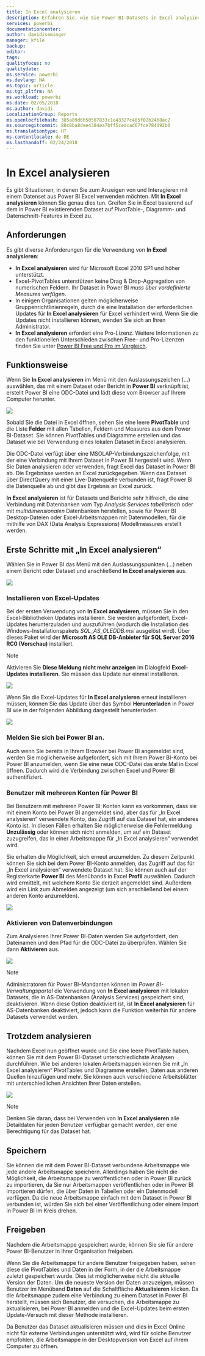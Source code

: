 ```yaml
---
title: In Excel analysieren
description: Erfahren Sie, wie Sie Power BI-Datasets in Excel analysieren.
services: powerbi
documentationcenter: 
author: davidiseminger
manager: kfile
backup: 
editor: 
tags: 
qualityfocus: no
qualitydate: 
ms.service: powerbi
ms.devlang: NA
ms.topic: article
ms.tgt_pltfrm: NA
ms.workload: powerbi
ms.date: 02/05/2018
ms.author: davidi
LocalizationGroup: Reports
ms.openlocfilehash: 385a89d6b50507833c1e43327c405f02b2468ac2
ms.sourcegitcommit: 88c8ba8dee4384ea7bff5cedcad67fce784d92b0
ms.translationtype: HT
ms.contentlocale: de-DE
ms.lasthandoff: 02/24/2018
---
```

# <a name="analyze-in-excel"></a>In Excel analysieren
Es gibt Situationen, in denen Sie zum Anzeigen von und Interagieren mit einem Datenset aus Power BI Excel verwenden möchten. Mit **In Excel analysieren** können Sie genau dies tun. Greifen Sie in Excel basierend auf dem in Power BI existierenden Dataset auf PivotTable-, Diagramm- und Datenschnitt-Features in Excel zu.

## <a name="requirements"></a>Anforderungen
Es gibt diverse Anforderungen für die Verwendung von **In Excel analysieren**:

* **In Excel analysieren** wird für Microsoft Excel 2010 SP1 und höher unterstützt.
* Excel-PivotTables unterstützen keine Drag & Drop-Aggregation von numerischen Feldern. Ihr Dataset in Power BI *muss über vordefinierte Measures verfügen*.
* In einigen Organisationen gelten möglicherweise Gruppenrichtlinienregeln, durch die eine Installation der erforderlichen Updates für **In Excel analysieren** für Excel verhindert wird. Wenn Sie die Updates nicht installieren können, wenden Sie sich an Ihren Administrator.
* **In Excel analysieren** erfordert eine Pro-Lizenz. Weitere Informationen zu den funktionellen Unterschieden zwischen Free- und Pro-Lizenzen finden Sie unter [Power BI Free und Pro im Vergleich](service-free-vs-pro.md). 

## <a name="how-does-it-work"></a>Funktionsweise
Wenn Sie **In Excel analysieren** im Menü mit den Auslassungszeichen (...) auswählen, das mit einem Dataset oder Bericht in **Power BI** verknüpft ist, erstellt Power BI eine ODC-Datei und lädt diese vom Browser auf Ihrem Computer herunter.

![](media/service-analyze-in-excel/power-bi-analyze-in-excel.png)

Sobald Sie die Datei in Excel öffnen, sehen Sie eine leere **PivotTable** und die Liste **Felder** mit allen Tabellen, Feldern und Measures aus dem Power BI-Dataset. Sie können PivotTables und Diagramme erstellen und das Dataset wie bei Verwendung eines lokalen Dataset in Excel analysieren.

Die ODC-Datei verfügt über eine MSOLAP-Verbindungszeichenfolge, mit der eine Verbindung mit Ihrem Dataset in Power BI hergestellt wird. Wenn Sie Daten analysieren oder verwenden, fragt Excel das Dataset in Power BI ab. Die Ergebnisse werden an Excel zurückgegeben. Wenn das Dataset über DirectQuery mit einer Live-Datenquelle verbunden ist, fragt Power BI die Datenquelle ab und gibt das Ergebnis an Excel zurück.

**In Excel analysieren** ist für Datasets und Berichte sehr hilfreich, die eine Verbindung mit Datenbanken vom Typ *Analysis Services tabellarisch* oder mit *multidimensionalen* Datenbanken herstellen, sowie für Power BI Desktop-Dateien oder Excel-Arbeitsmappen mit Datenmodellen, für die mithilfe von DAX (Data Analysis Expressions) Modellmeasures erstellt werden.

## <a name="get-started-with-analyze-in-excel"></a>Erste Schritte mit „In Excel analysieren“
Wählen Sie in Power BI das Menü mit den Auslassungspunkten (...) neben einem Bericht oder Dataset und anschließend **In Excel analysieren** aus.

![](media/service-analyze-in-excel/power-bi-analyze-menu.png)

### <a name="install-excel-updates"></a>Installieren von Excel-Updates
Bei der ersten Verwendung von **In Excel analysieren**, müssen Sie in den Excel-Bibliotheken Updates installieren. Sie werden aufgefordert, Excel-Updates herunterzuladen und auszuführen (wodurch die Installation des Windows-Installationspakets *SQL_AS_OLEDDB.msi* ausgelöst wird). Über dieses Paket wird der **Microsoft AS OLE DB-Anbieter für SQL Server 2016 RC0 (Vorschau)** installiert.

> [!NOTE]
> Aktivieren Sie **Diese Meldung nicht mehr anzeigen** im Dialogfeld **Excel-Updates installieren**. Sie müssen das Update nur einmal installieren.
> 
> 

![](media/service-analyze-in-excel/pbi_anlz_excel_dontshow.png)

Wenn Sie die Excel-Updates für **In Excel analysieren** erneut installieren müssen, können Sie das Update über das Symbol **Herunterladen** in Power BI wie in der folgenden Abbildung dargestellt herunterladen.

![](media/service-analyze-in-excel/pbi_anlz_excel_download_again.png)

### <a name="sign-in-to-power-bi"></a>Melden Sie sich bei Power BI an.
Auch wenn Sie bereits in Ihrem Browser bei Power BI angemeldet sind, werden Sie möglicherweise aufgefordert, sich mit Ihrem Power BI-Konto bei Power BI anzumelden, wenn Sie eine neue ODC-Datei das erste Mal in Excel öffnen. Dadurch wird die Verbindung zwischen Excel und Power BI authentifiziert.

### <a name="users-with-multiple-power-bi-accounts"></a>Benutzer mit mehreren Konten für Power BI
Bei Benutzern mit mehreren Power BI-Konten kann es vorkommen, dass sie mit einem Konto bei Power BI angemeldet sind, aber das für „In Excel analysieren“ verwendete Konto, das Zugriff auf das Dataset hat, ein anderes Konto ist. In diesen Fällen erhalten Sie möglicherweise die Fehlermeldung **Unzulässig** oder können sich nicht anmelden, um auf ein Dataset zuzugreifen, das in einer Arbeitsmappe für „In Excel analysieren“ verwendet wird.

Sie erhalten die Möglichkeit, sich erneut anzumelden. Zu diesem Zeitpunkt können Sie sich bei dem Power BI-Konto anmelden, das Zugriff auf das für „In Excel analysieren“ verwendete Dataset hat. Sie können auch auf der Registerkarte **Power BI** des Menübands in Excel **Profil** auswählen. Dadurch wird ermittelt, mit welchem Konto Sie derzeit angemeldet sind. Außerdem wird ein Link zum Abmelden angezeigt (um sich anschließend bei einem anderen Konto anzumelden).

![](media/service-analyze-in-excel/pbi_anlz_excel_profile.png)

### <a name="enable-data-connections"></a>Aktivieren von Datenverbindungen
Zum Analysieren Ihrer Power BI-Daten werden Sie aufgefordert, den Dateinamen und den Pfad für die ODC-Datei zu überprüfen. Wählen Sie dann **Aktivieren** aus.

![](media/service-analyze-in-excel/pbi_anlz_excel_enable.png)

> [!NOTE]
> Administratoren für Power BI-Mandanten können im *Power BI-Verwaltungsportal* die Verwendung von **In Excel analysieren** mit lokalen Datasets, die in AS-Datenbanken (Analysis Services) gespeichert sind, deaktivieren. Wenn diese Option deaktiviert ist, ist **In Excel analysieren** für AS-Datenbanken deaktiviert, jedoch kann die Funktion weiterhin für andere Datasets verwendet werden.
> 
> 

## <a name="analyze-away"></a>Trotzdem analysieren
Nachdem Excel nun geöffnet wurde und Sie eine leere PivotTable haben, können Sie mit dem Power BI-Dataset unterschiedlichste Analysen durchführen. Wie bei anderen lokalen Arbeitsmappen können Sie mit „In Excel analysieren“ PivotTables und Diagramme erstellen, Daten aus anderen Quellen hinzufügen und mehr. Sie können auch verschiedene Arbeitsblätter mit unterschiedlichen Ansichten Ihrer Daten erstellen.

![](media/service-analyze-in-excel/pbi_anlz_excel_chart.png)

> [!NOTE]
> Denken Sie daran, dass bei Verwenden von **In Excel analysieren** alle Detaildaten für jeden Benutzer verfügbar gemacht werden, der eine Berechtigung für das Dataset hat.
> 
> 

## <a name="save"></a>Speichern
Sie können die mit dem Power BI-Dataset verbundene Arbeitsmappe wie jede andere Arbeitsmappe speichern. Allerdings haben Sie nicht die Möglichkeit, die Arbeitsmappe zu veröffentlichen oder in Power BI zurück zu importieren, da Sie nur Arbeitsmappen veröffentlichen oder in Power BI importieren dürfen, die über Daten in Tabellen oder ein Datenmodell verfügen. Da die neue Arbeitsmappe einfach mit dem Dataset in Power BI verbunden ist, würden Sie sich bei einer Veröffentlichung oder einem Import in Power BI im Kreis drehen.

## <a name="share"></a>Freigeben
Nachdem die Arbeitsmappe gespeichert wurde, können Sie sie für andere Power BI-Benutzer in Ihrer Organisation freigeben.

Wenn Sie die Arbeitsmappe für andere Benutzer freigegeben haben, sehen diese die PivotTables und Daten in der Form, in der die Arbeitsmappe zuletzt gespeichert wurde. Dies ist möglicherweise nicht die aktuelle Version der Daten. Um die neueste Version der Daten anzuzeigen, müssen Benutzer im Menüband **Daten** auf die Schaltfläche **Aktualisieren** klicken. Da die Arbeitsmappe zudem eine Verbindung zu einem Dataset in Power BI herstellt, müssen sich Benutzer, die versuchen, die Arbeitsmappe zu aktualisieren, bei Power BI anmelden und die Excel-Updates beim ersten Update-Versuch mit dieser Methode installieren.

Da Benutzer das Dataset aktualisieren müssen und dies in Excel Online nicht für externe Verbindungen unterstützt wird, wird für solche Benutzer empfohlen, die Arbeitsmappe in der Desktopversion von Excel auf ihrem Computer zu öffnen.

